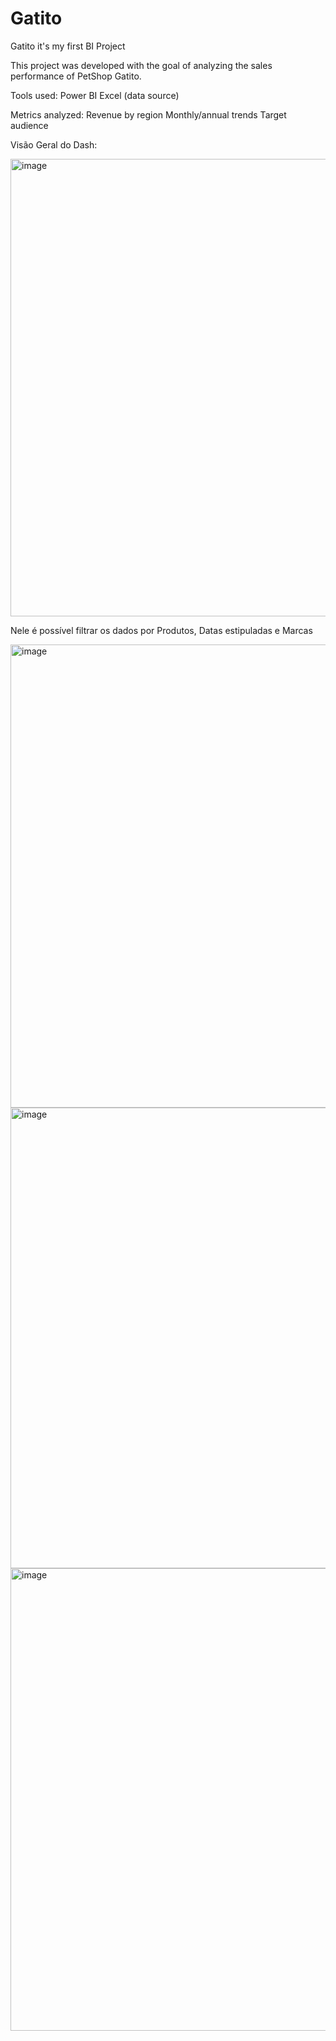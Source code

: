 # Gatito
Gatito it's my first BI Project 

This project was developed with the goal of analyzing the sales performance of PetShop Gatito.

  Tools used:
Power BI
Excel (data source)

  Metrics analyzed:
Revenue by region
Monthly/annual trends
Target audience

Visão Geral do Dash:

<img width="1323" height="732" alt="image" src="https://github.com/user-attachments/assets/383f32d0-8f6c-4025-ab8b-d5d9381eeb81" />

Nele é possível filtrar os dados por Produtos, Datas estipuladas e Marcas

<img width="1322" height="741" alt="image" src="https://github.com/user-attachments/assets/f18b8a5e-ebb6-4d9d-ba44-e64efab74b3f" />

<img width="1312" height="737" alt="image" src="https://github.com/user-attachments/assets/11a61833-0879-494d-a535-f17aa46b9455" />

<img width="1322" height="740" alt="image" src="https://github.com/user-attachments/assets/caacf01e-fad1-4be4-b9aa-3120e31f9ab2" />
